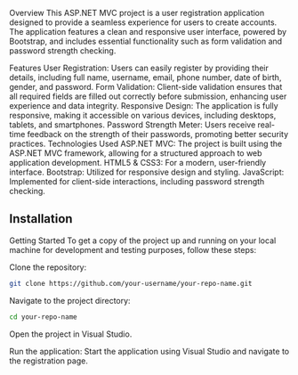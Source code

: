 Overview
This ASP.NET MVC project is a user registration application designed to provide a seamless experience for users to create accounts. The application features a clean and responsive user interface, powered by Bootstrap, and includes essential functionality such as form validation and password strength checking.

Features
User Registration: Users can easily register by providing their details, including full name, username, email, phone number, date of birth, gender, and password.
Form Validation: Client-side validation ensures that all required fields are filled out correctly before submission, enhancing user experience and data integrity.
Responsive Design: The application is fully responsive, making it accessible on various devices, including desktops, tablets, and smartphones.
Password Strength Meter: Users receive real-time feedback on the strength of their passwords, promoting better security practices.
Technologies Used
ASP.NET MVC: The project is built using the ASP.NET MVC framework, allowing for a structured approach to web application development.
HTML5 & CSS3: For a modern, user-friendly interface.
Bootstrap: Utilized for responsive design and styling.
JavaScript: Implemented for client-side interactions, including password strength checking.

## Installation

Getting Started
To get a copy of the project up and running on your local machine for development and testing purposes, follow these steps:


Clone the repository:

```bash
git clone https://github.com/your-username/your-repo-name.git
```

Navigate to the project directory:
```bash
cd your-repo-name
```
Open the project in Visual Studio.

Run the application: Start the application using Visual Studio and navigate to the registration page.


